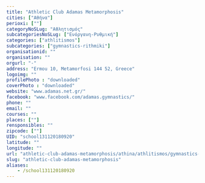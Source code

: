 ```yaml
---
title: "Athletic Club Adamas Metamorphosis"
cities: ["Αθήνα"]
perioxi: [""]
categoryNoSLug: "Αθλητισμός"
subcategoriesNoSLug: ["Ενόργανη-Ρυθμική"]
categories: ["athlitismos"]
subcategories: ["gymnastics-rithmiki"]
organisationid: ""
organisation: ""
orgurl: "-"
address: "Ermou 10, Metamorfosi 144 52, Greece"
logoimg: ""
profilePhoto : "downloaded"
coverPhoto : "downloaded"
website: "www.adamas.net.gr/"
facebook: "www.facebook.com/adamas.gymnastics/"
phone: ""
email: ""
courses: ""
places: [""]
rensponsibles: ""
zipcode: [""]
UID: "school131120180920"
latitude: ""
longitude: ""
url: "athletic-club-adamas-metamorphosis/athina/athlitismos/gymnastics-rithmiki"
slug: "athletic-club-adamas-metamorphosis"
aliases:
    - /school131120180920
---
```





